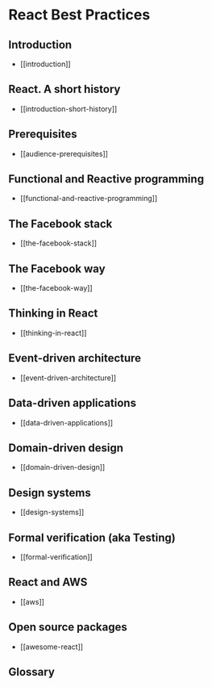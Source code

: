 # React Best Practices

## Introduction

- [[introduction]]

## React. A short history

- [[introduction-short-history]]

## Prerequisites
- [[audience-prerequisites]]

## Functional and Reactive programming
- [[functional-and-reactive-programming]]

## The Facebook stack
- [[the-facebook-stack]]

## The Facebook way
- [[the-facebook-way]]

## Thinking in React
- [[thinking-in-react]]

## Event-driven architecture
- [[event-driven-architecture]]

## Data-driven applications
- [[data-driven-applications]]

## Domain-driven design
- [[domain-driven-design]]

## Design systems
- [[design-systems]]

## Formal verification (aka Testing)
- [[formal-verification]]

## React and AWS
- [[aws]]

## Open source packages
- [[awesome-react]]


## Glossary

